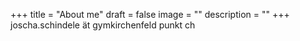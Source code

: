 +++
title = "About me"
draft = false
image = ""
description = ""
+++
joscha.schindele ät gymkirchenfeld punkt ch